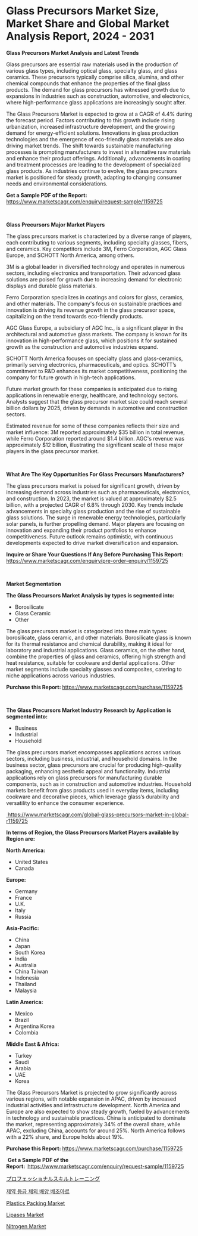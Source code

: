 <p><h1>Glass Precursors Market Size, Market Share and Global Market Analysis Report, 2024 - 2031</h1></p><p><strong>Glass Precursors Market Analysis and Latest Trends</strong></p>
<p><p>Glass precursors are essential raw materials used in the production of various glass types, including optical glass, specialty glass, and glass ceramics. These precursors typically comprise silica, alumina, and other chemical compounds that enhance the properties of the final glass products. The demand for glass precursors has witnessed growth due to expansions in industries such as construction, automotive, and electronics, where high-performance glass applications are increasingly sought after.</p><p>The Glass Precursors Market is expected to grow at a CAGR of 4.4% during the forecast period. Factors contributing to this growth include rising urbanization, increased infrastructure development, and the growing demand for energy-efficient solutions. Innovations in glass production technologies and the emergence of eco-friendly glass materials are also driving market trends. The shift towards sustainable manufacturing processes is prompting manufacturers to invest in alternative raw materials and enhance their product offerings. Additionally, advancements in coating and treatment processes are leading to the development of specialized glass products. As industries continue to evolve, the glass precursors market is positioned for steady growth, adapting to changing consumer needs and environmental considerations.</p></p>
<p><strong>Get a Sample PDF of the Report:&nbsp;</strong> <a href="https://www.marketscagr.com/enquiry/request-sample/1159725">https://www.marketscagr.com/enquiry/request-sample/1159725</a></p>
<p>&nbsp;</p>
<p><strong>Glass Precursors Major Market Players</strong></p>
<p><p>The glass precursors market is characterized by a diverse range of players, each contributing to various segments, including specialty glasses, fibers, and ceramics. Key competitors include 3M, Ferro Corporation, AGC Glass Europe, and SCHOTT North America, among others.</p><p>3M is a global leader in diversified technology and operates in numerous sectors, including electronics and transportation. Their advanced glass solutions are poised for growth due to increasing demand for electronic displays and durable glass materials.</p><p>Ferro Corporation specializes in coatings and colors for glass, ceramics, and other materials. The company's focus on sustainable practices and innovation is driving its revenue growth in the glass precursor space, capitalizing on the trend towards eco-friendly products.</p><p>AGC Glass Europe, a subsidiary of AGC Inc., is a significant player in the architectural and automotive glass markets. The company is known for its innovation in high-performance glass, which positions it for sustained growth as the construction and automotive industries expand.</p><p>SCHOTT North America focuses on specialty glass and glass-ceramics, primarily serving electronics, pharmaceuticals, and optics. SCHOTT’s commitment to R&D enhances its market competitiveness, positioning the company for future growth in high-tech applications.</p><p>Future market growth for these companies is anticipated due to rising applications in renewable energy, healthcare, and technology sectors. Analysts suggest that the glass precursor market size could reach several billion dollars by 2025, driven by demands in automotive and construction sectors.</p><p>Estimated revenue for some of these companies reflects their size and market influence: 3M reported approximately $35 billion in total revenue, while Ferro Corporation reported around $1.4 billion. AGC's revenue was approximately $12 billion, illustrating the significant scale of these major players in the glass precursor market.</p></p>
<p>&nbsp;</p>
<p><strong>What Are The Key Opportunities For Glass Precursors Manufacturers?</strong></p>
<p><p>The glass precursors market is poised for significant growth, driven by increasing demand across industries such as pharmaceuticals, electronics, and construction. In 2023, the market is valued at approximately $2.5 billion, with a projected CAGR of 6.8% through 2030. Key trends include advancements in specialty glass production and the rise of sustainable glass solutions. The surge in renewable energy technologies, particularly solar panels, is further propelling demand. Major players are focusing on innovation and expanding their product portfolios to enhance competitiveness. Future outlook remains optimistic, with continuous developments expected to drive market diversification and expansion.</p></p>
<p><strong>Inquire or Share Your Questions If Any Before Purchasing This Report:</strong> <a href="https://www.marketscagr.com/enquiry/pre-order-enquiry/1159725">https://www.marketscagr.com/enquiry/pre-order-enquiry/1159725</a></p>
<p>&nbsp;</p>
<p><strong>Market Segmentation</strong></p>
<p><strong>The Glass Precursors Market Analysis by types is segmented into:</strong></p>
<p><ul><li>Borosilicate</li><li>Glass Ceramic</li><li>Other</li></ul></p>
<p><p>The glass precursors market is categorized into three main types: borosilicate, glass ceramic, and other materials. Borosilicate glass is known for its thermal resistance and chemical durability, making it ideal for laboratory and industrial applications. Glass ceramics, on the other hand, combine the properties of glass and ceramics, offering high strength and heat resistance, suitable for cookware and dental applications. Other market segments include specialty glasses and composites, catering to niche applications across various industries.</p></p>
<p><strong>Purchase this Report:&nbsp;</strong><a href="https://www.marketscagr.com/purchase/1159725">https://www.marketscagr.com/purchase/1159725</a></p>
<p>&nbsp;</p>
<p><strong>The Glass Precursors Market Industry Research by Application is segmented into:</strong></p>
<p><ul><li>Business</li><li>Industrial</li><li>Household</li></ul></p>
<p><p>The glass precursors market encompasses applications across various sectors, including business, industrial, and household domains. In the business sector, glass precursors are crucial for producing high-quality packaging, enhancing aesthetic appeal and functionality. Industrial applications rely on glass precursors for manufacturing durable components, such as in construction and automotive industries. Household markets benefit from glass products used in everyday items, including cookware and decorative pieces, which leverage glass’s durability and versatility to enhance the consumer experience.</p></p>
<p><a href="https://www.marketscagr.com/global-glass-precursors-market-in-global-r1159725">&nbsp;https://www.marketscagr.com/global-glass-precursors-market-in-global-r1159725</a></p>
<p><strong>In terms of Region, the Glass Precursors Market Players available by Region are:</strong></p>
<p>
    <p> <strong> North America: </strong>
        <ul>
            <li>United States</li>
            <li>Canada</li>
        </ul>
        </p> 
    <p> <strong> Europe: </strong>
        <ul>
            <li>Germany</li>
            <li>France</li>
            <li>U.K.</li>
            <li>Italy</li>
            <li>Russia</li>
        </ul>
        </p> 
    <p> <strong> Asia-Pacific: </strong>
        <ul>
            <li>China</li>
            <li>Japan</li>
            <li>South Korea</li>
            <li>India</li>
            <li>Australia</li>
            <li>China Taiwan</li>
            <li>Indonesia</li>
            <li>Thailand</li>
            <li>Malaysia</li>
        </ul>
        </p> 
    <p> <strong> Latin America: </strong>
        <ul>
            <li>Mexico</li>
            <li>Brazil</li>
            <li>Argentina Korea</li>
            <li>Colombia</li>
        </ul>
        </p> 
    <p> <strong> Middle East & Africa: </strong>
        <ul>
            <li>Turkey</li>
            <li>Saudi</li>
            <li>Arabia</li>
            <li>UAE</li>
            <li>Korea</li>
        </ul>
    </p>
    </p>
<p><p>The Glass Precursors Market is projected to grow significantly across various regions, with notable expansion in APAC, driven by increased industrial activities and infrastructure development. North America and Europe are also expected to show steady growth, fueled by advancements in technology and sustainable practices. China is anticipated to dominate the market, representing approximately 34% of the overall share, while APAC, excluding China, accounts for around 25%. North America follows with a 22% share, and Europe holds about 19%.</p></p>
<p><strong>Purchase this Report: </strong><a href="https://www.marketscagr.com/purchase/1159725">https://www.marketscagr.com/purchase/1159725</a></p>
<p>&nbsp;<strong>Get a Sample PDF of the Report:&nbsp;&nbsp;</strong><a href="https://www.marketscagr.com/enquiry/request-sample/1159725">https://www.marketscagr.com/enquiry/request-sample/1159725</a></p>
<p><strong></strong></p>
<p><p><a href="https://medium.com/@claudekluttzyvh/2024%E5%B9%B4%E3%81%8B%E3%82%892031%E5%B9%B4%E3%81%BE%E3%81%A7%E3%81%AE%E3%82%B0%E3%83%AD%E3%83%BC%E3%83%90%E3%83%AB%E3%81%AA%E3%83%97%E3%83%AD%E3%83%95%E3%82%A7%E3%83%83%E3%82%B7%E3%83%A7%E3%83%8A%E3%83%AB%E3%82%B9%E3%82%AD%E3%83%AB%E3%83%88%E3%83%AC%E3%83%BC%E3%83%8B%E3%83%B3%E3%82%B0%E5%B8%82%E5%A0%B4%E5%8B%95%E5%90%91%E3%81%AB%E9%96%A2%E3%81%99%E3%82%8B%E6%88%A6%E7%95%A5%E7%9A%84%E6%B4%9E%E5%AF%9F-150%E3%83%9A%E3%83%BC%E3%82%B8%E5%8F%8E%E8%BC%89-6bcfffecd969">プロフェッショナルスキルトレーニング</a></p><p><a href="https://medium.com/@caoimheohagan96/%EA%B8%80%EB%A1%9C%EB%B2%8C-%EC%A0%9C%EC%95%BD-%EB%93%B1%EA%B8%89-%EC%9D%B8%EB%B9%84%ED%8A%B8%EB%A1%9C-%EB%B0%B0%EC%96%91-%EB%B2%A0%EC%A1%B0%EC%95%84%EB%A5%B4-%EC%8B%9C%EC%9E%A5-%EA%B8%B0%ED%9A%8C%EC%99%80-%EC%8B%9C%EC%9E%A5-%EB%8F%84%EC%A0%84-%EA%B3%BC%EC%A0%9C-2024-2031-5e494b752d17">제약 등급 체외 배양 베조아르</a></p><p><a href="https://issuu.com/reportprime-2/docs/plastics-packing-market-size-2030.p_0158c12698a4c9">Plastics Packing Market</a></p><p><a href="https://issuu.com/reportprime-2/docs/lipases-market-size-2030.pptx_4c2030086570d0">Lipases Market</a></p><p><a href="https://www.linkedin.com/pulse/nitrogen-market-size-share-trends-analysis-report-product-eeomc?trackingId=2sgequBKRdSUU3cQMn4XVw%3D%3D">Nitrogen Market</a></p></p>